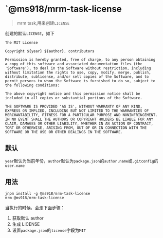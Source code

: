 # `@ms918/mrm-task-license

> mrm task,用来创建`LICENSE`

创建的默认`LICENSE`，如下

```
The MIT License

Copyright ${year} ${author}, contributors

Permission is hereby granted, free of charge, to any person obtaining a copy of this software and associated documentation files (the 'Software'), to deal in the Software without restriction, including without limitation the rights to use, copy, modify, merge, publish, distribute, sublicense, and/or sell copies of the Software, and to permit persons to whom the Software is furnished to do so, subject to the following conditions:

The above copyright notice and this permission notice shall be included in all copies or substantial portions of the Software.

THE SOFTWARE IS PROVIDED 'AS IS', WITHOUT WARRANTY OF ANY KIND, EXPRESS OR IMPLIED, INCLUDING BUT NOT LIMITED TO THE WARRANTIES OF MERCHANTABILITY, FITNESS FOR A PARTICULAR PURPOSE AND NONINFRINGEMENT. IN NO EVENT SHALL THE AUTHORS OR COPYRIGHT HOLDERS BE LIABLE FOR ANY CLAIM, DAMAGES OR OTHER LIABILITY, WHETHER IN AN ACTION OF CONTRACT, TORT OR OTHERWISE, ARISING FROM, OUT OF OR IN CONNECTION WITH THE SOFTWARE OR THE USE OR OTHER DEALINGS IN THE SOFTWARE.
```

## 默认

`year`默认为当前年份，`author`默认为`package.json`的`author.name`或`.gitconfig`的`user.name`

## 用法

```powershell
jnpm install -g @ms918/mrm-task-license
mrm @ms918/mrm-task-license
```

当执行的时候，会走下面步骤：

1. 获取默认 author
2. 生成 LICENSE
3. 设置`package.json`的`license`字段为`MIT`
